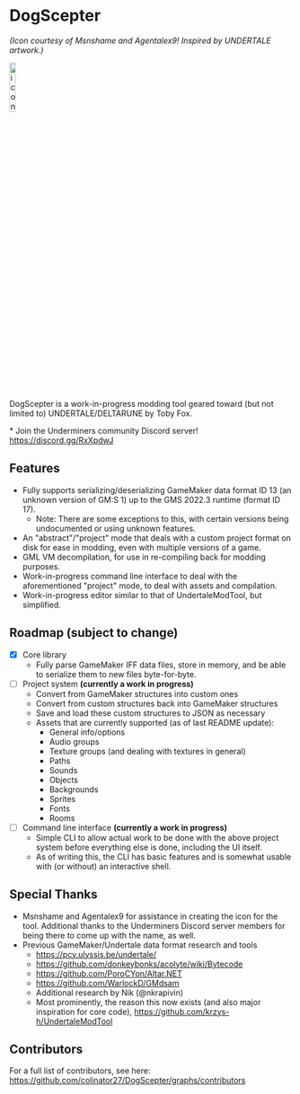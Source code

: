 # DogScepter
*(Icon courtesy of Msnshame and Agentalex9! Inspired by UNDERTALE artwork.)*

<img src="icon.png" alt="icon" width="15%" height="15%"> 

DogScepter is a work-in-progress modding tool geared toward (but not limited to) UNDERTALE/DELTARUNE by Toby Fox.

\* Join the Underminers community Discord server! https://discord.gg/RxXpdwJ

## Features
* Fully supports serializing/deserializing GameMaker data format ID 13 (an unknown version of GM:S 1) up to the GMS 2022.3 runtime (format ID 17).
	* Note: There are some exceptions to this, with certain versions being undocumented or using unknown features.
* An "abstract"/"project" mode that deals with a custom project format on disk for ease in modding, even with multiple versions of a game.
* GML VM decompilation, for use in re-compiling back for modding purposes.
* Work-in-progress command line interface to deal with the aforementioned "project" mode, to deal with assets and compilation.
* Work-in-progress editor similar to that of UndertaleModTool, but simplified.

## Roadmap (subject to change)
- [x] Core library
    - Fully parse GameMaker IFF data files, store in memory, and be able to serialize them to new files byte-for-byte.
- [ ] Project system **(currently a work in progress)**
    - Convert from GameMaker structures into custom ones
    - Convert from custom structures back into GameMaker structures
    - Save and load these custom structures to JSON as necessary
    - Assets that are currently supported (as of last README update):
    	- General info/options
    	- Audio groups
    	- Texture groups (and dealing with textures in general)
    	- Paths
    	- Sounds
    	- Objects
    	- Backgrounds
    	- Sprites
    	- Fonts
    	- Rooms
- [ ] Command line interface **(currently a work in progress)**
     - Simple CLI to allow actual work to be done with the above project system before everything else is done, including the UI itself. 
	 - As of writing this, the CLI has basic features and is somewhat usable with (or without) an interactive shell.

## Special Thanks
* Msnshame and Agentalex9 for assistance in creating the icon for the tool. Additional thanks to the Underminers Discord server members for being there to come up with the name, as well.
* Previous GameMaker/Undertale data format research and tools
    - https://pcy.ulyssis.be/undertale/
    - https://github.com/donkeybonks/acolyte/wiki/Bytecode
    - https://github.com/PoroCYon/Altar.NET
    - https://github.com/WarlockD/GMdsam
	- Additional research by Nik (@nkrapivin)
    - Most prominently, the reason this now exists (and also major inspiration for core code), https://github.com/krzys-h/UndertaleModTool

## Contributors
For a full list of contributors, see here:
https://github.com/colinator27/DogScepter/graphs/contributors
